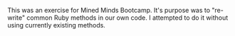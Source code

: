 This was an exercise for Mined Minds Bootcamp.  It's purpose was to "re-write" common Ruby methods in our own code.  I attempted to do it without using currently existing methods.  
